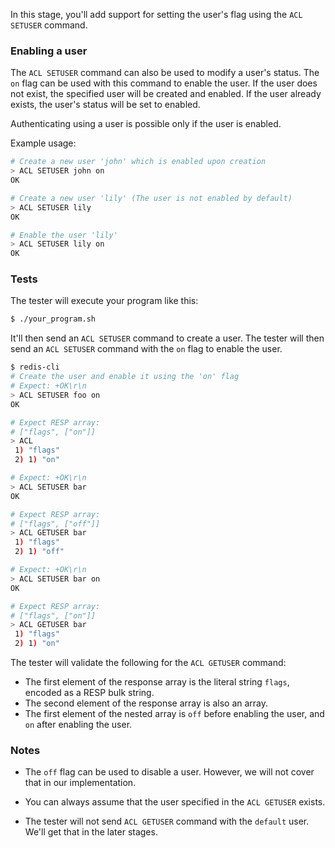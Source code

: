 In this stage, you'll add support for setting the user's flag using the `ACL SETUSER` command.

### Enabling a user

The `ACL SETUSER` command can also be used to modify a user's status. The `on` flag can be used with this command to enable the user. If the user does not exist, the specified user will be created and enabled. If the user already exists, the user's status will be set to enabled.

Authenticating using a user is possible only if the user is enabled.

Example usage:

```bash
# Create a new user 'john' which is enabled upon creation
> ACL SETUSER john on
OK

# Create a new user 'lily' (The user is not enabled by default)
> ACL SETUSER lily
OK

# Enable the user 'lily'
> ACL SETUSER lily on
OK
```

### Tests

The tester will execute your program like this:

```bash
$ ./your_program.sh
```

It'll then send an `ACL SETUSER` command to create a user. The tester will then send an `ACL SETUSER` command with the `on` flag to enable the user.

```bash
$ redis-cli
# Create the user and enable it using the 'on' flag
# Expect: +OK\r\n
> ACL SETUSER foo on
OK

# Expect RESP array:
# ["flags", ["on"]]
> ACL 
 1) "flags"
 2) 1) "on"

# Expect: +OK\r\n
> ACL SETUSER bar
OK

# Expect RESP array:
# ["flags", ["off"]]
> ACL GETUSER bar
 1) "flags"
 2) 1) "off"

# Expect: +OK\r\n
> ACL SETUSER bar on
OK

# Expect RESP array:
# ["flags", ["on"]]
> ACL GETUSER bar
 1) "flags"
 2) 1) "on"
```

The tester will validate the following for the `ACL GETUSER` command:

- The first element of the response array is the literal string `flags`, encoded as a RESP bulk string.
- The second element of the response array is also an array.
- The first element of the nested array is `off` before enabling the user, and `on` after enabling the user.

### Notes

- The `off` flag can be used to disable a user. However, we will not cover that in our implementation.

- You can always assume that the user specified in the `ACL GETUSER` exists.

- The tester will not send `ACL GETUSER` command with the `default` user. We'll get that in the later stages.
